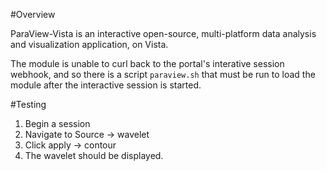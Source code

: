 #Overview

ParaView-Vista is an interactive open-source, multi-platform data analysis and visualization application, on Vista.

The module is unable to curl back to the portal's interative session webhook, and so there is a script `paraview.sh` that must be run to load the module after the interactive session is started.

#Testing
1. Begin a session
2. Navigate to Source -> wavelet
3. Click apply -> contour
4. The wavelet should be displayed.
